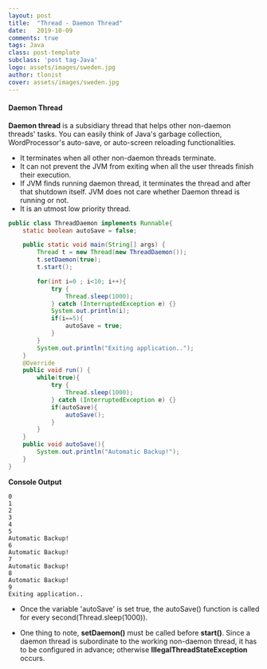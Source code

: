 ```yaml
---
layout: post
title:  "Thread - Daemon Thread"
date:   2019-10-09
comments: true
tags: Java
class: post-template
subclass: 'post tag-Java'
logo: assets/images/sweden.jpg
author: tlonist
cover: assets/images/sweden.jpg
---
```


#### Daemon Thread
**Daemon thread** is a subsidiary thread that helps other non-daemon threads' tasks. You can easily think of Java's garbage collection, WordProcessor's auto-save, or auto-screen reloading functionalities.

- It terminates when all other non-daemon threads terminate.
- It can not prevent the JVM from exiting when all the user threads finish their execution.
- If JVM finds running daemon thread, it terminates the thread and after that shutdown itself. JVM does not care whether Daemon thread is running or not.
- It is an utmost low priority thread.

```java
public class ThreadDaemon implements Runnable{
    static boolean autoSave = false;

    public static void main(String[] args) {
        Thread t = new Thread(new ThreadDaemon());
        t.setDaemon(true);
        t.start();

        for(int i=0 ; i<10; i++){
            try {
                Thread.sleep(1000);
            } catch (InterruptedException e) {}
            System.out.println(i);
            if(i==5){
                autoSave = true;
            }
        }
        System.out.println("Exiting application..");
    }
    @Override
    public void run() {
        while(true){
            try {
                Thread.sleep(1000);
            } catch (InterruptedException e) {}
            if(autoSave){
                autoSave();
            }
        }
    }
    public void autoSave(){
        System.out.println("Automatic Backup!");
    }
}
```
**Console Output**
```console
0
1
2
3
4
5
Automatic Backup!
6
Automatic Backup!
7
Automatic Backup!
8
Automatic Backup!
9
Exiting application..
```
- Once the variable 'autoSave' is set true, the autoSave() function is called for every second(Thread.sleep(1000)). 

- One thing to note, **setDaemon()** must be called before **start()**. Since a daemon thread is subordinate to the working non-daemon thread, it has to be configured in advance; otherwise **IllegalThreadStateException** occurs.